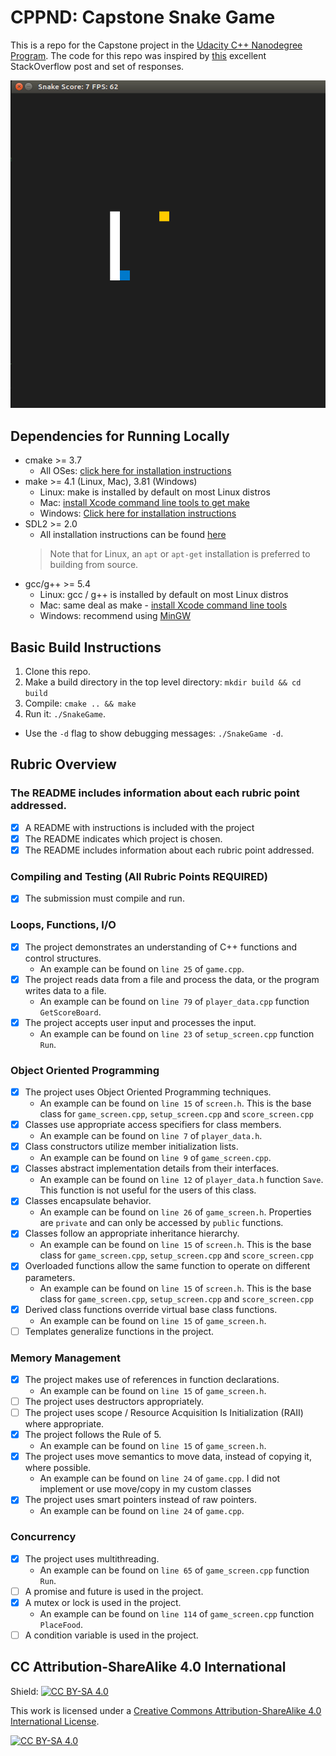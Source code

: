 # CPPND: Capstone Snake Game

This is a repo for the Capstone project in the [Udacity C++ Nanodegree Program](https://www.udacity.com/course/c-plus-plus-nanodegree--nd213). The code for this repo was inspired by [this](https://codereview.stackexchange.com/questions/212296/snake-game-in-c-with-sdl) excellent StackOverflow post and set of responses.

<img src="snake_game.gif"/>

## Dependencies for Running Locally
* cmake >= 3.7
  * All OSes: [click here for installation instructions](https://cmake.org/install/)
* make >= 4.1 (Linux, Mac), 3.81 (Windows)
  * Linux: make is installed by default on most Linux distros
  * Mac: [install Xcode command line tools to get make](https://developer.apple.com/xcode/features/)
  * Windows: [Click here for installation instructions](http://gnuwin32.sourceforge.net/packages/make.htm)
* SDL2 >= 2.0
  * All installation instructions can be found [here](https://wiki.libsdl.org/Installation)
  >Note that for Linux, an `apt` or `apt-get` installation is preferred to building from source. 
* gcc/g++ >= 5.4
  * Linux: gcc / g++ is installed by default on most Linux distros
  * Mac: same deal as make - [install Xcode command line tools](https://developer.apple.com/xcode/features/)
  * Windows: recommend using [MinGW](http://www.mingw.org/)

## Basic Build Instructions

1. Clone this repo.
2. Make a build directory in the top level directory: `mkdir build && cd build`
3. Compile: `cmake .. && make`
4. Run it: `./SnakeGame`.
* Use the `-d` flag to show debugging messages: `./SnakeGame -d`.

## Rubric Overview

### The README includes information about each rubric point addressed.
- [x] A README with instructions is included with the project
- [x] The README indicates which project is chosen.
- [x] The README includes information about each rubric point addressed.

### Compiling and Testing (All Rubric Points REQUIRED)
- [x] The submission must compile and run.

### Loops, Functions, I/O
- [x] The project demonstrates an understanding of C++ functions and control structures.
  * An example can be found on `line 25` of `game.cpp`.
- [x] The project reads data from a file and process the data, or the program writes data to a file.
  * An example can be found on `line 79` of `player_data.cpp` function `GetScoreBoard`.
- [x] The project accepts user input and processes the input.
  * An example can be found on `line 23` of `setup_screen.cpp` function `Run`.

### Object Oriented Programming

- [x] The project uses Object Oriented Programming techniques.
  * An example can be found on `line 15` of `screen.h`. This is the base class for `game_screen.cpp`, `setup_screen.cpp` and `score_screen.cpp`
- [x] Classes use appropriate access specifiers for class members.
  * An example can be found on `line 7` of `player_data.h`. 
- [x] Class constructors utilize member initialization lists.
  * An example can be found on `line 9` of `game_screen.cpp`. 
- [x] Classes abstract implementation details from their interfaces.
  * An example can be found on `line 12` of `player_data.h` function `Save`. This function is not useful for the users of this class.
- [x] Classes encapsulate behavior.
  * An example can be found on `line 26` of `game_screen.h`. Properties are `private` and can only be accessed by `public` functions.
- [x] Classes follow an appropriate inheritance hierarchy.
  * An example can be found on `line 15` of `screen.h`. This is the base class for `game_screen.cpp`, `setup_screen.cpp` and `score_screen.cpp`
- [x] Overloaded functions allow the same function to operate on different parameters.
  * An example can be found on `line 15` of `screen.h`. This is the base class for `game_screen.cpp`, `setup_screen.cpp` and `score_screen.cpp`
- [x] Derived class functions override virtual base class functions.
  * An example can be found on `line 15` of `game_screen.h`. 
- [ ] Templates generalize functions in the project.

### Memory Management

- [x] The project makes use of references in function declarations.
  * An example can be found on `line 15` of `game_screen.h`.
- [ ] The project uses destructors appropriately.
- [ ] The project uses scope / Resource Acquisition Is Initialization (RAII) where appropriate.
- [x] The project follows the Rule of 5. 
  * An example can be found on `line 15` of `game_screen.h`.
- [x] The project uses move semantics to move data, instead of copying it, where possible.
  * An example can be found on `line 24` of `game.cpp`. I did not implement or use move/copy in my custom classes
- [x] The project uses smart pointers instead of raw pointers.
  * An example can be found on `line 24` of `game.cpp`. 

### Concurrency

- [x] The project uses multithreading.
  * An example can be found on `line 65` of `game_screen.cpp` function `Run`.
- [ ] A promise and future is used in the project.
- [x] A mutex or lock is used in the project.
  * An example can be found on `line 114` of `game_screen.cpp` function `PlaceFood`.
- [ ] A condition variable is used in the project.

## CC Attribution-ShareAlike 4.0 International

Shield: [![CC BY-SA 4.0][cc-by-sa-shield]][cc-by-sa]

This work is licensed under a
[Creative Commons Attribution-ShareAlike 4.0 International License][cc-by-sa].

[![CC BY-SA 4.0][cc-by-sa-image]][cc-by-sa]

[cc-by-sa]: http://creativecommons.org/licenses/by-sa/4.0/
[cc-by-sa-image]: https://licensebuttons.net/l/by-sa/4.0/88x31.png
[cc-by-sa-shield]: https://img.shields.io/badge/License-CC%20BY--SA%204.0-lightgrey.svg
